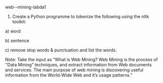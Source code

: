 web--mining-labda1
1. Create a Python programme to tokenize the following using the nltk toolkit:

a) word

b) sentence

c) remove stop words & punctuation and list the words.

Note: Take the input as “What is Web Mining? Web Mining is the process of ‘’Data Mining” techniques,
and extract information from Web documents and services. The main purpose of web mining is
discovering useful information from the World-Wide Web and it’s usage patterns.”
